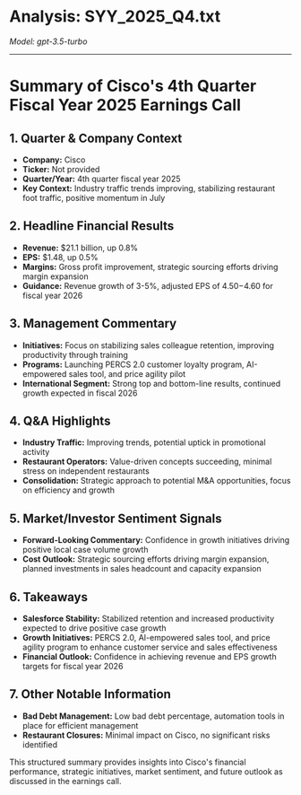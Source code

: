 # Analysis: SYY_2025_Q4.txt

*Model: gpt-3.5-turbo*

---

# Summary of Cisco's 4th Quarter Fiscal Year 2025 Earnings Call

## 1. Quarter & Company Context
- **Company:** Cisco
- **Ticker:** Not provided
- **Quarter/Year:** 4th quarter fiscal year 2025
- **Key Context:** Industry traffic trends improving, stabilizing restaurant foot traffic, positive momentum in July

## 2. Headline Financial Results
- **Revenue:** $21.1 billion, up 0.8%
- **EPS:** $1.48, up 0.5%
- **Margins:** Gross profit improvement, strategic sourcing efforts driving margin expansion
- **Guidance:** Revenue growth of 3-5%, adjusted EPS of $4.50-$4.60 for fiscal year 2026

## 3. Management Commentary
- **Initiatives:** Focus on stabilizing sales colleague retention, improving productivity through training
- **Programs:** Launching PERCS 2.0 customer loyalty program, AI-empowered sales tool, and price agility pilot
- **International Segment:** Strong top and bottom-line results, continued growth expected in fiscal 2026

## 4. Q&A Highlights
- **Industry Traffic:** Improving trends, potential uptick in promotional activity
- **Restaurant Operators:** Value-driven concepts succeeding, minimal stress on independent restaurants
- **Consolidation:** Strategic approach to potential M&A opportunities, focus on efficiency and growth

## 5. Market/Investor Sentiment Signals
- **Forward-Looking Commentary:** Confidence in growth initiatives driving positive local case volume growth
- **Cost Outlook:** Strategic sourcing efforts driving margin expansion, planned investments in sales headcount and capacity expansion

## 6. Takeaways
- **Salesforce Stability:** Stabilized retention and increased productivity expected to drive positive case growth
- **Growth Initiatives:** PERCS 2.0, AI-empowered sales tool, and price agility program to enhance customer service and sales effectiveness
- **Financial Outlook:** Confidence in achieving revenue and EPS growth targets for fiscal year 2026

## 7. Other Notable Information
- **Bad Debt Management:** Low bad debt percentage, automation tools in place for efficient management
- **Restaurant Closures:** Minimal impact on Cisco, no significant risks identified

This structured summary provides insights into Cisco's financial performance, strategic initiatives, market sentiment, and future outlook as discussed in the earnings call.